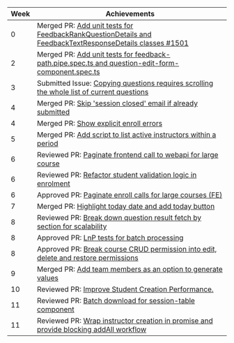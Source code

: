 Week | Achievements
---- | ------------
0 | Merged PR: [Add unit tests for FeedbackRankQuestionDetails and FeedbackTextResponseDetails classes #1501](https://github.com/TEAMMATES/teammates/pull/10868)
2 | Merged PR: [Add unit tests for feedback-path.pipe.spec.ts and question-edit-form-component.spec.ts](https://github.com/TEAMMATES/teammates/pull/10916)
3 | Submitted Issue: [Copying questions requires scrolling the whole list of current questions](https://github.com/TEAMMATES/teammates/issues/10941)
4 | Merged PR: [Skip 'session closed' email if already submitted](https://github.com/TEAMMATES/teammates/pull/10914)
4 | Merged PR: [Show explicit enroll errors](https://github.com/TEAMMATES/teammates/pull/10943)
5 | Merged PR: [Add script to list active instructors within a period](https://github.com/TEAMMATES/teammates/pull/10947)
6 | Reviewed PR: [Paginate frontend call to webapi for large course](https://github.com/moziliar/teammates/pull/20)
6 | Reviewed PR: [Refactor student validation logic in enrolment](https://github.com/TEAMMATES/teammates/pull/10971)
6 | Approved PR: [Paginate enroll calls for large courses (FE)](https://github.com/TEAMMATES/teammates/pull/10968)
7 | Merged PR: [Highlight today date and add today button](https://github.com/TEAMMATES/teammates/pull/10980)
8 | Reviewed PR: [Break down question result fetch by section for scalability](https://github.com/TEAMMATES/teammates/pull/11017)
8 | Approved PR: [LnP tests for batch processing](https://github.com/TEAMMATES/teammates/pull/11027)
8 | Approved PR: [Break course CRUD permission into edit, delete and restore permissions](https://github.com/TEAMMATES/teammates/pull/11029)
9 | Merged PR: [Add team members as an option to generate values](https://github.com/TEAMMATES/teammates/pull/11043)
10 | Reviewed PR: [Improve Student Creation Performance.](https://github.com/TEAMMATES/teammates/pull/11061)
11 | Reviewed PR: [Batch download for session-table component](https://github.com/TEAMMATES/teammates/pull/11066)
11 | Reviewed PR: [Wrap instructor creation in promise and provide blocking addAll workflow](https://github.com/TEAMMATES/teammates/pull/11063)
